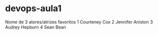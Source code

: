 # devops-aula1
Nome de 3 atores/atrizes favoritos
1 Courteney Cox
2 Jennifer Aniston
3 Audrey Hepburn
4 Sean Bean
